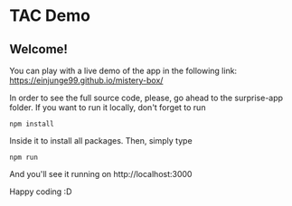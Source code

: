 # TAC Demo
## Welcome!
You can play with a live demo of the app in the following link:
https://einjunge99.github.io/mistery-box/

In order to see the full source code, please, go ahead to the surprise-app folder.
If you want to run it locally, don't forget to run
```
npm install
```
Inside it to install all packages. Then, simply type
```
npm run
```
And you'll see it running on http://localhost:3000

Happy coding :D
